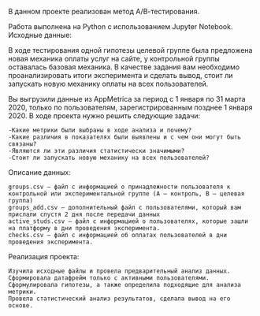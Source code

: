 В данном проекте реализован метод А/В-тестирования.

Работа выполнена на Python с использованием Jupyter Notebook.
Исходные данные:

В ходе тестирования одной гипотезы целевой группе была предложена новая механика оплаты услуг на сайте, у контрольной группы оставалась базовая механика. В качестве задания вам необходимо проанализировать итоги эксперимента и сделать вывод, стоит ли запускать новую механику оплаты на всех пользователей.

Вы выгрузили данные из AppMetrica за период с 1 января по 31 марта 2020, только по пользователям, зарегистрированным позднее 1 января 2020.
В ходе проекта нужно решить следующие задачи:

    -Какие метрики были выбраны в ходе анализа и почему?
    -Какие различия в показателях были выявлены и с чем они могут быть связаны?
    -Являются ли эти различия статистически значимыми?
    -Стоит ли запускать новую механику на всех пользователей?

Описание данных:

    groups.csv – файл с информацией о принадлежности пользователя к контрольной или экспериментальной группе (А – контроль, B – целевая группа) 
    groups_add.csv – дополнительный файл с пользователями, который вам прислали спустя 2 дня после передачи данных
    active_studs.csv – файл с информацией о пользователях, которые зашли на платформу в дни проведения эксперимента. 
    checks.csv – файл с информацией об оплатах пользователей в дни проведения эксперимента. 

Реализация проекта:

    Изучила исходные файлы и провела предварительный анализ данных.
    Сформировала датафрейм только с активными пользователями.
    Сформулировала гипотезы, а также определила подходящие для анализа метрики.
    Провела статистический анализ результатов, сделала вывод на его основе.



